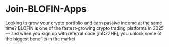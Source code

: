 # Join-BLOFIN-Apps
Looking to grow your crypto portfolio and earn passive income at the same time? BLOFIN is one of the fastest-growing crypto trading platforms in 2025 — and when you sign up with referral code [mCZZHF], you unlock some of the biggest benefits in the market
